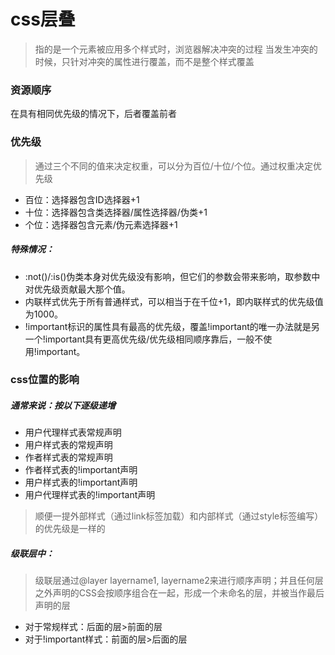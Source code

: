 # css层叠
>指的是一个元素被应用多个样式时，浏览器解决冲突的过程
当发生冲突的时候，只针对冲突的属性进行覆盖，而不是整个样式覆盖

### 资源顺序
在具有相同优先级的情况下，后者覆盖前者

### 优先级
>通过三个不同的值来决定权重，可以分为百位/十位/个位。通过权重决定优先级
- 百位：选择器包含ID选择器+1
- 十位：选择器包含类选择器/属性选择器/伪类+1
- 个位：选择器包含元素/伪元素选择器+1

##### 特殊情况：
 - :not()/:is()伪类本身对优先级没有影响，但它们的参数会带来影响，取参数中对优先级贡献最大那个值。
- 内联样式优先于所有普通样式，可以相当于在千位+1，即内联样式的优先级值为1000。
- !important标识的属性具有最高的优先级，覆盖!important的唯一办法就是另一个!important具有更高优先级/优先级相同顺序靠后，一般不使用!important。

### css位置的影响
##### 通常来说：按以下逐级递增
- 用户代理样式表常规声明
- 用户样式表的常规声明
- 作者样式表的常规声明 
- 作者样式表的!important声明
- 用户样式表的!important声明
- 用户代理样式表的!important声明

>顺便一提外部样式（通过link标签加载）和内部样式（通过style标签编写）的优先级是一样的

##### 级联层中：
>级联层通过@layer layername1, layername2来进行顺序声明；并且任何层之外声明的CSS会按顺序组合在一起，形成一个未命名的层，并被当作最后声明的层
- 对于常规样式：后面的层>前面的层
- 对于!important样式：前面的层>后面的层
